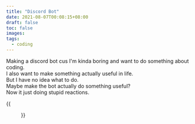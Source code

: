 ```yaml
---
title: "Discord Bot"
date: 2021-08-07T00:08:15+08:00
draft: false
toc: false
images: 
tags:
  - coding
---
```


Making a discord bot cus I'm kinda boring and want to do something about coding.  
I also want to make something actually useful in life.   
But I have no idea what to do.  
Maybe make the bot actually do something useful?  
Now it just doing stupid reactions.

{{<figure src="/img/postImg/dcBot.jpg" height="500px">}}



